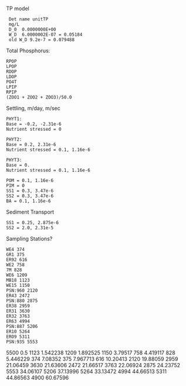 TP model
```
 Det name unitTP                                                
 mg/L                                              
 D_0  0.0000000E+00
 W_D  6.0000002E-07 = 0.05184
 old W_D 9.2e-7 = 0.079488
 ```

Total Phosphorus:
```
RPOP
LPOP
RDOP
LDOP
PO4T
LPIP
RPIP
(ZOO1 + ZOO2 + ZOO3)/50.0 
```

Settling, m/day, m/sec
```
PHYT1:
Base = -0.2, -2.31e-6
Nutrient stressed = 0

PHYT2:
Base = 0.2, 2.31e-6
Nutrient stressed = 0.1, 1.16e-6

PHYT3:
Base = 0. 
Nutrient stressed = 0.1, 1.16e-6

POM = 0.1, 1.16e-6
PIM = 0
SS1 = 0.3, 3.47e-6
SS2 = 0.3, 3.47e-6
BA = 0.1, 1.16e-6
```

Sediment Transport
```
SS1 = 0.25, 2.875e-6
SS2 = 2.0, 2.31e-5
```

Sampling Stations?
```
WE4 374
GR1 375
ER92 616
WE2 758
7M 828
WE6 1209
MB18 1123
WE15 1150
PSN:960 2120
ER43 2472
PSN:880 2875
ER38 2959
ER31 3630
ER32 3763
ER63 4994
PSN:887 5206
ER10 5264
ERO9 5311
PSN:935 5553
```

5500 0.5 
1123 1.542238 
1209 1.892525 
1150 3.79517 
758 4.419117 
828 5.446229 
374 7.08352 
375 7.967713 
616 10.20413 
2120 19.88059 
2959 21.06459 
3630 21.63606 
2472 21.66517 
3763 22.06924 
2875 24.23752 
5553 34.06107 
5206 37.13996 
5264 33.13472 
4994 44.66513 
5311 44.86563 
4900 60.67596 



